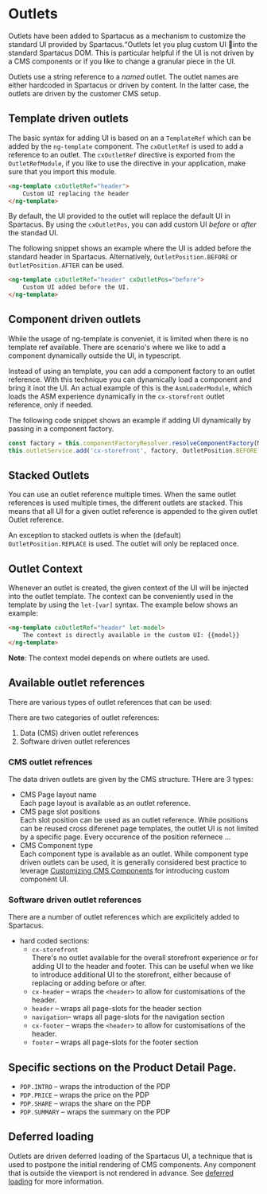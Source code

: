 # Outlets

Outlets have been added to Spartacus as a mechanism to customize the standard UI provided by Spartacus.“Outlets let you plug custom UI into the standard Spartacus DOM. This is particular helpful if the UI is not driven by a CMS components or if you like to change a granular piece in the UI.

Outlets use a string reference to a _named_ outlet. The outlet names are either hardcoded in Spartacus or driven by content. In the latter case, the outlets are driven by the customer CMS setup.

## Template driven outlets

The basic syntax for adding UI is based on an a `TemplateRef` which can be added by the `ng-template` component. The `cxOutletRef` is used to add a reference to an outlet. The `cxOutletRef` directive is exported from the `OutletRefModule`, if you like to use the directive in your application, make sure that you import this module.

```html
<ng-template cxOutletRef="header">
    Custom UI replacing the header
</ng-template>
```

By default, the UI provided to the outlet will replace the default UI in Spartacus. By using the `cxOutletPos`, you can add custom UI _before_ or _after_ the standad UI.

The following snippet shows an example where the UI is added before the standard header in Spartacus. Alternatively, `OutletPosition.BEFORE` or `OutletPosition.AFTER` can be used.

```html
<ng-template cxOutletRef="header" cxOutletPos="before">
    Custom UI added before the UI.
</ng-template>
```

## Component driven outlets

While the usage of ng-template is conveniet, it is limited when there is no template ref available. There are scenario's where we like to add a component dynamically outside the UI, in typescript.

Instead of using an template, you can add a component factory to an outlet reference. With this technique you can dynamically load a component and bring it inot the UI. An actual example of this is the `AsmLoaderModule`, which loads the ASM experience dynamically in the `cx-storefront` outlet reference, only if needed.

The following code snippet shows an example if adding UI dynamically by passing in a component factory.

```typescript
const factory = this.componentFactoryResolver.resolveComponentFactory(MyComponent);
this.outletService.add('cx-storefront', factory, OutletPosition.BEFORE);
```

## Stacked Outlets

You can use an outlet reference multiple times. When the same outlet references is used multiple times, the different outlets are stacked. This means that all UI for a given outlet reference is appended to the given outlet Outlet reference.

An exception to stacked outlets is when the (default) `OutletPosition.REPLACE` is used. The outlet will only be replaced once.

## Outlet Context

Whenever an outlet is created, the given context of the UI will be injected into the outlet template. The context can be conveniently used in the template by using the `let-[var]` syntax. The example below shows an example:

```html
<ng-template cxOutletRef="header" let-model>
    The context is directly available in the custom UI: {{model}}
</ng-template>
```

**Note**: The context model depends on where outlets are used.

## Available outlet references

There are various types of outlet references that can be used:

There are two categories of outlet references:

1. Data (CMS) driven outlet references
2. Software driven outlet references

### CMS outlet refrences

The data driven outlets are given by the CMS structure. THere are 3 types:

-   CMS Page layout name  
    Each page layout is available as an outlet reference.
-   CMS page slot positions  
    Each slot position can be used as an outlet reference. While positions can be reused cross diferenet page templates, the outlet UI is not limited by a specific page. Every occurence of the position refernece ...
-   CMS Component type  
    Each component type is available as an outlet. While component type driven outlets can be used, it is generally considered best practice to leverage [Customizing CMS Components](customizing-cms-components.md) for introducing custom component UI.

### Software driven outlet references

There are a number of outlet references which are explicitely added to Spartacus.

-   hard coded sections:
    -   `cx-storefront`  
        There's no outlet available for the overall storefront experience or for adding UI to the header and footer. This can be useful when we like to introduce additional UI to the storefront, either because of replacing or adding before or after.
    -   `cx-header` – wraps the `<header>` to allow for customisations of the header.
    -   `header` – wraps all page-slots for the header section
    -   `navigation`– wraps all page-slots for the navigation section
    -   `cx-footer` – wraps the `<header>` to allow for customisations of the header.
    -   `footer` – wraps all page-slots for the footer section

## Specific sections on the Product Detail Page.

-   `PDP.INTRO` – wraps the introduction of the PDP
-   `PDP.PRICE` – wraps the price on the PDP
-   `PDP.SHARE` – wraps the share on the PDP
-   `PDP.SUMMARY` – wraps the summary on the PDP

## Deferred loading

Outlets are driven deferred loading of the Spartacus UI, a technique that is used to postpone the initial rendering of CMS components. Any component that is outside the viewport is not rendered in advance. See [deferred loading](performance/deferred-loading.md) for more information.
